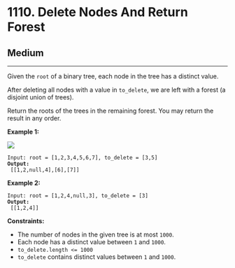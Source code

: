 # 1110. Delete Nodes And Return Forest

## Medium

***

Given the `root` of a binary tree, each node in the tree has a distinct value.

After deleting all nodes with a value in `to_delete`, we are left with a forest (a disjoint union of trees).

Return the roots of the trees in the remaining forest. You may return the result in any order.

&#x20;

**Example 1:**

![](https://assets.leetcode.com/uploads/2019/07/01/screen-shot-2019-07-01-at-53836-pm.png)

<pre><code>Input: root = [1,2,3,4,5,6,7], to_delete = [3,5]
<strong>Output:
</strong> [[1,2,null,4],[6],[7]]</code></pre>

**Example 2:**

<pre><code>Input: root = [1,2,4,null,3], to_delete = [3]
<strong>Output:
</strong> [[1,2,4]]</code></pre>

&#x20;

**Constraints:**

* The number of nodes in the given tree is at most `1000`.
* Each node has a distinct value between `1` and `1000`.
* `to_delete.length <= 1000`
* `to_delete` contains distinct values between `1` and `1000`.
